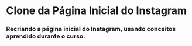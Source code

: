 # Clone da Página Inicial do Instagram


### Recriando a página inicial do Instagram, usando conceitos aprendido durante o curso.
 
